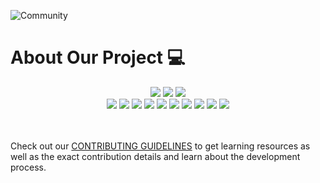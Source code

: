![Community](https://github.com/GameSphere-MultiPlayer/Physi-c-Tech/assets/98798977/e79af9da-814e-487e-8a9a-85947384d3b2)

# About Our Project 💻

<div align="center">
<img src="https://forthebadge.com/images/badges/built-with-love.svg" />
<img src="https://forthebadge.com/images/badges/uses-brains.svg" />
<img src="https://forthebadge.com/images/badges/powered-by-responsibility.svg" />
  <br>
<img src="https://img.shields.io/github/repo-size/GameSphere-MultiPlayer/Squard-line?style=for-the-badge" />
   <img src="https://img.shields.io/github/issues-pr/GameSphere-MultiPlayer/Squard-line?style=for-the-badge" />

  <img src="https://img.shields.io/github/issues/GameSphere-MultiPlayer/Squard-line?style=for-the-badge" />
  <img src="https://img.shields.io/github/issues-closed-raw/GameSphere-MultiPlayer/Squard-line?style=for-the-badge" />
   <img src="https://img.shields.io/github/issues-pr-closed-raw/GameSphere-MultiPlayer/Squard-line?style=for-the-badge" />
  <img src="https://img.shields.io/github/license/GameSphere-MultiPlayer/Squard-line?style=for-the-badge" />
  <img src="https://img.shields.io/github/forks/GameSphere-MultiPlayer/Squard-line?style=for-the-badge" />
  <img src="https://img.shields.io/github/stars/GameSphere-MultiPlayer/Squard-line?style=for-the-badge" />
  <img src="https://img.shields.io/github/contributors/GameSphere-MultiPlayer/Squard-line?style=for-the-badge" />
  <img src="https://img.shields.io/github/last-commit/GameSphere-MultiPlayer/Squard-line?style=for-the-badge" />
  </div>

<br>
<br>

Check out our [CONTRIBUTING GUIDELINES](./CONTRIBUTING.md) to get learning resources as well as the exact contribution details and learn about the development process. 

